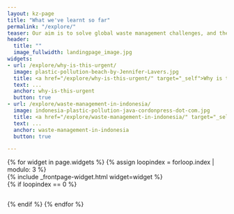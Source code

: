 ```yaml
---
layout: kz-page
title: "What we've learnt so far"
permalink: "/explore/"
teaser: Our aim is to solve global waste management challenges, and the research we do provides us stepping stones along the way. Below we will be sharing what we've learnt on our journey so far. This will include research about the different types of waste, waste management systems in different countries, international waste trade, waste disposal and recycling technologies. Since a growing proportion of waste is plastic, we will cover everything from plastic production to recycling methods and environmental effects of mismanaged plastic waste. During our research we came across a lot of information that is not exactly true. To avoid spreading misinformation, we are determined to check primary sources of all the information we publish. The articles which have not yet been rigorously fact checked, will be published with an appropriate warning sign. Note that all the waste-related numbers are point estimates, all of them have big error bars as it is impossible to obtain precise data about waste. We use the word "about" in front of the numbers to indicate that we've not yet found the data or we suspect it doesn't exist.
header:
  title: ""
  image_fullwidth: landingpage_image.jpg
widgets:
- url: /explore/why-is-this-urgent/
  image: plastic-pollution-beach-by-Jennifer-Lavers.jpg
  title: <a href="/explore/why-is-this-urgent/" target="_self">Why is this urgent?</a>
  text: ...
  anchor: why-is-this-urgent
  button: true
- url: /explore/waste-management-in-indonesia/
  image: indonesia-plastic-pollution-java-cordonpress-dot-com.jpg
  title: <a href="/explore/waste-management-in-indonesia/" target="_self">Waste management in Indonesia</a>
  text: ...
  anchor: waste-management-in-indonesia
  button: true

---
```

<div class="row">
  {% for widget in page.widgets %}
    {% assign loopindex = forloop.index | modulo: 3 %}
    <div id="{{ widget.anchor }}">{% include _frontpage-widget.html widget=widget %}</div>
    {% if loopindex == 0 %}
  <hr style="height:1px; visibility:hidden;" /> <!-- Prevents long first column items from pushing new rows to the right -->
    {% endif %}
  {% endfor %}
</div>






